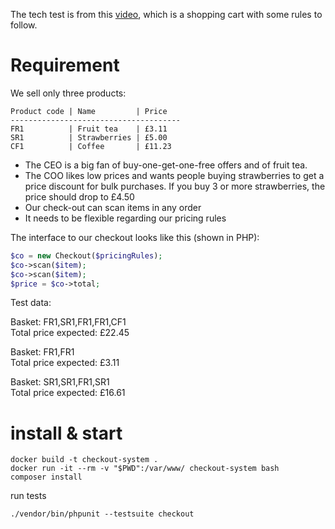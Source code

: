 The tech test is from this [video](https://youtu.be/5XywKLjCD3g), which is a shopping cart with some rules to follow.

# Requirement
We sell only three products:

```
Product code | Name         | Price
--------------------------------------
FR1          | Fruit tea    | £3.11
SR1          | Strawberries | £5.00
CF1          | Coffee       | £11.23   
```

- The CEO is a big fan of buy-one-get-one-free offers and of fruit tea.
- The COO likes low prices and wants people buying strawberries to get a price discount for bulk purchases. If you buy 3 or more strawberries, the price should drop to £4.50
- Our check-out can scan items in any order
- It needs to be flexible regarding our pricing rules

The interface to our checkout looks like this (shown in PHP):
```php
$co = new Checkout($pricingRules);
$co->scan($item);
$co->scan($item);
$price = $co->total;
```

Test data:

Basket: FR1,SR1,FR1,FR1,CF1  
Total price expected: £22.45

Basket: FR1,FR1  
Total price expected: £3.11

Basket: SR1,SR1,FR1,SR1  
Total price expected: £16.61

# install & start
```shell
docker build -t checkout-system .
docker run -it --rm -v "$PWD":/var/www/ checkout-system bash
composer install
```

run tests
```
./vendor/bin/phpunit --testsuite checkout
```
